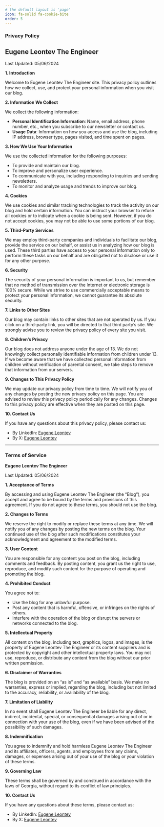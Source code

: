 ```yaml
---
# the default layout is 'page'
icon: fa-solid fa-cookie-bite
order: 5
---
```


### Privacy Policy

## Eugene Leontev The Engineer

Last Updated: 05/06/2024

**1. Introduction**

Welcome to Eugene Leontev The Engineer site. This privacy policy outlines how we collect, use, and protect your personal information when you visit our blog.

**2. Information We Collect**

We collect the following information:
- **Personal Identification Information**: Name, email address, phone number, etc., when you subscribe to our newsletter or contact us.
- **Usage Data**: Information on how you access and use the blog, including IP address, browser type, pages visited, and time spent on pages.

**3. How We Use Your Information**

We use the collected information for the following purposes:
- To provide and maintain our blog.
- To improve and personalize user experience.
- To communicate with you, including responding to inquiries and sending newsletters.
- To monitor and analyze usage and trends to improve our blog.

**4. Cookies**

We use cookies and similar tracking technologies to track the activity on our blog and hold certain information. You can instruct your browser to refuse all cookies or to indicate when a cookie is being sent. However, if you do not accept cookies, you may not be able to use some portions of our blog.

**5. Third-Party Services**

We may employ third-party companies and individuals to facilitate our blog, provide the service on our behalf, or assist us in analyzing how our blog is used. These third parties have access to your personal information only to perform these tasks on our behalf and are obligated not to disclose or use it for any other purpose.

**6. Security**

The security of your personal information is important to us, but remember that no method of transmission over the Internet or electronic storage is 100% secure. While we strive to use commercially acceptable means to protect your personal information, we cannot guarantee its absolute security.

**7. Links to Other Sites**

Our blog may contain links to other sites that are not operated by us. If you click on a third-party link, you will be directed to that third party’s site. We strongly advise you to review the privacy policy of every site you visit.

**8. Children’s Privacy**

Our blog does not address anyone under the age of 13. We do not knowingly collect personally identifiable information from children under 13. If we become aware that we have collected personal information from children without verification of parental consent, we take steps to remove that information from our servers.

**9. Changes to This Privacy Policy**

We may update our privacy policy from time to time. We will notify you of any changes by posting the new privacy policy on this page. You are advised to review this privacy policy periodically for any changes. Changes to this privacy policy are effective when they are posted on this page.

**10. Contact Us**

If you have any questions about this privacy policy, please contact us:
- By LinkedIn: [Eugene Leontev](https://www.linkedin.com/in/eugeneleontev/)
- By X: [Eugene Leontev](https://x.com/EugeneLeontev)

---

### Terms of Service

**Eugene Leontev The Engineer**

Last Updated: 05/06/2024

**1. Acceptance of Terms**

By accessing and using Eugene Leontev The Engineer (the “Blog”), you accept and agree to be bound by the terms and provisions of this agreement. If you do not agree to these terms, you should not use the blog.

**2. Changes to Terms**

We reserve the right to modify or replace these terms at any time. We will notify you of any changes by posting the new terms on the blog. Your continued use of the blog after such modifications constitutes your acknowledgment and agreement to the modified terms.

**3. User Content**

You are responsible for any content you post on the blog, including comments and feedback. By posting content, you grant us the right to use, reproduce, and modify such content for the purpose of operating and promoting the blog.

**4. Prohibited Conduct**

You agree not to:
- Use the blog for any unlawful purpose.
- Post any content that is harmful, offensive, or infringes on the rights of others.
- Interfere with the operation of the blog or disrupt the servers or networks connected to the blog.

**5. Intellectual Property**

All content on the blog, including text, graphics, logos, and images, is the property of Eugene Leontev The Engineer or its content suppliers and is protected by copyright and other intellectual property laws. You may not use, reproduce, or distribute any content from the blog without our prior written permission.

**6. Disclaimer of Warranties**

The blog is provided on an “as is” and “as available” basis. We make no warranties, express or implied, regarding the blog, including but not limited to the accuracy, reliability, or availability of the blog.

**7. Limitation of Liability**

In no event shall Eugene Leontev The Engineer be liable for any direct, indirect, incidental, special, or consequential damages arising out of or in connection with your use of the blog, even if we have been advised of the possibility of such damages.

**8. Indemnification**

You agree to indemnify and hold harmless Eugene Leontev The Engineer and its affiliates, officers, agents, and employees from any claims, damages, or expenses arising out of your use of the blog or your violation of these terms.

**9. Governing Law**

These terms shall be governed by and construed in accordance with the laws of Georgia, without regard to its conflict of law principles.

**10. Contact Us**

If you have any questions about these terms, please contact us:
- By LinkedIn: [Eugene Leontev](https://www.linkedin.com/in/madmatvey/)
- By X: [Eugene Leontev](https://x.com/EugeneLeontev)
